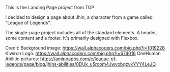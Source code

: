 This is the Landing Page project from TOP

I decided to design a page about Jhin, a character from a game called "League of Legends". 

The single-page project includes all of the standard elements. A header, some content and a footer. It's primarily designed with Flexbox.

Credit:
Background image: https://wall.alphacoders.com/big.php?i=1019228 Kiwiron 
Logo: https://wall.alphacoders.com/big.php?i=674016 OneHuman
Abilitie pictures: https://aminoapps.com/c/league-of-legends/page/blog/jhins-abilities/0DUk_u5room4JwvobqzvxYYY4LeJQ
